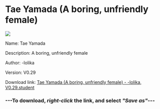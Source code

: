 # Tae Yamada (A boring, unfriendly female)

<img src = "https://raw.githubusercontent.com/Arbiter1223/Daigaku-Gurashi-Custom-Students/master/Students/Files/Tae%20Yamada%20(A%20boring%2C%20unfriendly%20female).png">

Name: Tae Yamada

Description: A boring, unfriendly female

Author: -lolika

Version: V0.29

Download link: <a href="https://raw.githubusercontent.com/Arbiter1223/Daigaku-Gurashi-Custom-Students/master/Students/Files/Tae%20Yamada%20(A%20boring%2C%20unfriendly%20female)%20-%20-lolika%2C%20V0.29.student">Tae Yamada (A boring, unfriendly female) - -lolika, V0.29.student</a>

### ---**To download, _right-click_ the link, and select _"Save as"_**---

